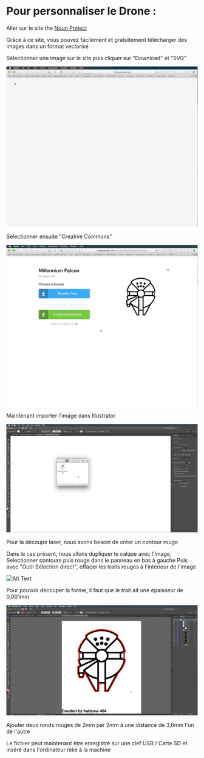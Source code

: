 # **Pour personnaliser le Drone :**

Aller sur le site the [Noun Project](https://thenounproject.com)

Grâce à ce site, vous pouvez facilement et gratuitement télécharger des images dans un format vectorisé

Sélectionner une image sur le site puis cliquer sur "Download" et "SVG"

![Alt Text](Gifs3/01.gif)

Selectionner ensuite "Creative Commons"

![Alt Text](Gifs3/02.gif)

Maintenant importer l'image dans Illustrator

![Alt Text](Gifs3/03.gif)

Pour la découpe laser, nous avons besoin de créer un contour rouge

Dans le cas présent, nous allons dupliquer le calque avec l'image,
Selectionner contours puis rouge dans le panneau en bas à gauche
Puis avec "Outil Sélection direct", effacer les traits rouges à l'intérieur de l'image

![Alt Text](Gifs3/04.gif)

Pour pouvoir découper la forme, il faut que le trait ait une épaisseur de 0,001mm

![Alt Text](Gifs3/05.gif)

Ajouter deux ronds rouges de 2mm par 2mm à une distance de 3,6mm l'un de l'autre

Le fichier peut maintenant être enregistré sur une clef USB / Carte SD et inséré dans l'ordinateur relié à la machine
